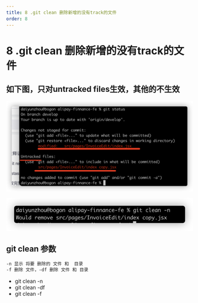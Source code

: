 ```yaml
---
title: 8 .git clean 删除新增的没有track的文件
order: 8
---
```

# 8 .git clean 删除新增的没有track的文件


## 如下图，只对untracked files生效，其他的不生效
![48fab6b788be4a64b8663b76de8115fd](./image/9613B5F5-C413-48FE-B00C-2B437FD65B85.png)

![894591af64b8f189233b27665a3f115c](./image/43883EB2-FA88-4DD4-9570-20ADCB8B0BDD.png)

## git clean 参数
```sh
-n 显示 将要 删除的 文件 和  目录
-f 删除 文件，-df 删除 文件 和 目录
```

+ git clean -n
+ git clean -df
+ git clean -f
